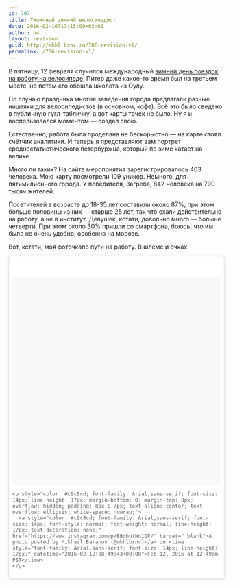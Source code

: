 ```yaml
---
id: 707
title: Типичный зимний велосипедист
date: 2016-02-16T17:15:00+03:00
author: h4
layout: revision
guid: http://mkhl.brnv.ru/706-revision-v1/
permalink: /706-revision-v1/
---
```

В пятницу, 12 февраля случился международный [зимний день поездок на работу на велосипеде](http://winterbiketoworkday.org/ru/). Питер даже какое-то время был на третьем месте, но потом его обошла школота из Оулу.

По случаю праздника многие заведения города предлагали разные ништяки для велосипедистов (в основном, кофе). Всё это было сведено в публичную гугл-табличку, а вот карты точек не было. Ну я и воспользовался моментом &#8212; создал свою.

Естественно, работа была проделана не бескорыстно &#8212; на карте стоял счётчик аналитики. И теперь я представляют вам портрет среднестатистического петербуржца, который по зиме катает на велике.

Много ли таких? На сайте мероприятия зарегистрировалось 463 человека. Мою карту посмотрели 109 уников. Немного, для пятимилионного города. У победителя, Загреба, 842 человека на 790 тысяч жителей.

Посетителей в возрасте до 18-35 лет составили около 87%, при этом больше половины из них &#8212; старше 25 лет, так что ехали действительно на работу, а не в институт. Девушек, кстати, довольно много &#8212; больше четверти. При этом около 30% пришли со смартфона, боюсь, что им было не очень удобно, особенно на морозе.

Вот, кстати, моя фоточкапо пути на работу. В шлеме и очках.

<blockquote class="instagram-media" style="background: #FFF; border: 0; border-radius: 3px; box-shadow: 0 0 1px 0 rgba(0,0,0,0.5),0 1px 10px 0 rgba(0,0,0,0.15); margin: 1px; max-width: 658px; padding: 0; width: calc(100% - 2px);" data-instgrm-version="6">
  <div style="padding: 8px;">
    <div style="background: #F8F8F8; line-height: 0; margin-top: 40px; padding: 50.0% 0; text-align: center; width: 100%;">
    </div>
    
    <p style="color: #c9c8cd; font-family: Arial,sans-serif; font-size: 14px; line-height: 17px; margin-bottom: 0; margin-top: 8px; overflow: hidden; padding: 8px 0 7px; text-align: center; text-overflow: ellipsis; white-space: nowrap;">
      <a style="color: #c9c8cd; font-family: Arial,sans-serif; font-size: 14px; font-style: normal; font-weight: normal; line-height: 17px; text-decoration: none;" href="https://www.instagram.com/p/BBrhutNn1GF/" target="_blank">A photo posted by Mikhail Baranov (@mkhlbrnv)</a> on <time style="font-family: Arial,sans-serif; font-size: 14px; line-height: 17px;" datetime="2016-02-12T08:49:43+00:00">Feb 12, 2016 at 12:49am PST</time>
    </p>
  </div>
</blockquote>